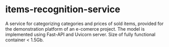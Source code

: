 # items-recognition-service

A service for categorizing categories and prices of sold items, provided for the demonstration platform of an e-comerce project.
The model is implemented using Fast-API and Uvicorn server. Size of fully functional container < 1.5Gb.
